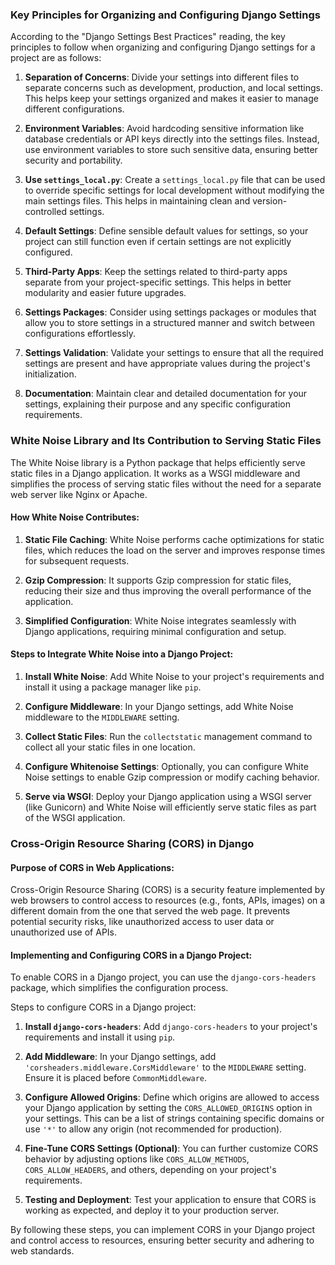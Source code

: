 ### Key Principles for Organizing and Configuring Django Settings

According to the "Django Settings Best Practices" reading, the key principles to follow when organizing and configuring Django settings for a project are as follows:

1. **Separation of Concerns**: Divide your settings into different files to separate concerns such as development, production, and local settings. This helps keep your settings organized and makes it easier to manage different configurations.

2. **Environment Variables**: Avoid hardcoding sensitive information like database credentials or API keys directly into the settings files. Instead, use environment variables to store such sensitive data, ensuring better security and portability.

3. **Use `settings_local.py`**: Create a `settings_local.py` file that can be used to override specific settings for local development without modifying the main settings files. This helps in maintaining clean and version-controlled settings.

4. **Default Settings**: Define sensible default values for settings, so your project can still function even if certain settings are not explicitly configured.

5. **Third-Party Apps**: Keep the settings related to third-party apps separate from your project-specific settings. This helps in better modularity and easier future upgrades.

6. **Settings Packages**: Consider using settings packages or modules that allow you to store settings in a structured manner and switch between configurations effortlessly.

7. **Settings Validation**: Validate your settings to ensure that all the required settings are present and have appropriate values during the project's initialization.

8. **Documentation**: Maintain clear and detailed documentation for your settings, explaining their purpose and any specific configuration requirements.

### White Noise Library and Its Contribution to Serving Static Files

The White Noise library is a Python package that helps efficiently serve static files in a Django application. It works as a WSGI middleware and simplifies the process of serving static files without the need for a separate web server like Nginx or Apache.

#### How White Noise Contributes:

1. **Static File Caching**: White Noise performs cache optimizations for static files, which reduces the load on the server and improves response times for subsequent requests.

2. **Gzip Compression**: It supports Gzip compression for static files, reducing their size and thus improving the overall performance of the application.

3. **Simplified Configuration**: White Noise integrates seamlessly with Django applications, requiring minimal configuration and setup.

#### Steps to Integrate White Noise into a Django Project:

1. **Install White Noise**: Add White Noise to your project's requirements and install it using a package manager like `pip`.

2. **Configure Middleware**: In your Django settings, add White Noise middleware to the `MIDDLEWARE` setting.

3. **Collect Static Files**: Run the `collectstatic` management command to collect all your static files in one location.

4. **Configure Whitenoise Settings**: Optionally, you can configure White Noise settings to enable Gzip compression or modify caching behavior.

5. **Serve via WSGI**: Deploy your Django application using a WSGI server (like Gunicorn) and White Noise will efficiently serve static files as part of the WSGI application.

### Cross-Origin Resource Sharing (CORS) in Django

#### Purpose of CORS in Web Applications:

Cross-Origin Resource Sharing (CORS) is a security feature implemented by web browsers to control access to resources (e.g., fonts, APIs, images) on a different domain from the one that served the web page. It prevents potential security risks, like unauthorized access to user data or unauthorized use of APIs.

#### Implementing and Configuring CORS in a Django Project:

To enable CORS in a Django project, you can use the `django-cors-headers` package, which simplifies the configuration process.

Steps to configure CORS in a Django project:

1. **Install `django-cors-headers`**: Add `django-cors-headers` to your project's requirements and install it using `pip`.

2. **Add Middleware**: In your Django settings, add `'corsheaders.middleware.CorsMiddleware'` to the `MIDDLEWARE` setting. Ensure it is placed before `CommonMiddleware`.

3. **Configure Allowed Origins**: Define which origins are allowed to access your Django application by setting the `CORS_ALLOWED_ORIGINS` option in your settings. This can be a list of strings containing specific domains or use `'*'` to allow any origin (not recommended for production).

4. **Fine-Tune CORS Settings (Optional)**: You can further customize CORS behavior by adjusting options like `CORS_ALLOW_METHODS`, `CORS_ALLOW_HEADERS`, and others, depending on your project's requirements.

5. **Testing and Deployment**: Test your application to ensure that CORS is working as expected, and deploy it to your production server.

By following these steps, you can implement CORS in your Django project and control access to resources, ensuring better security and adhering to web standards.
